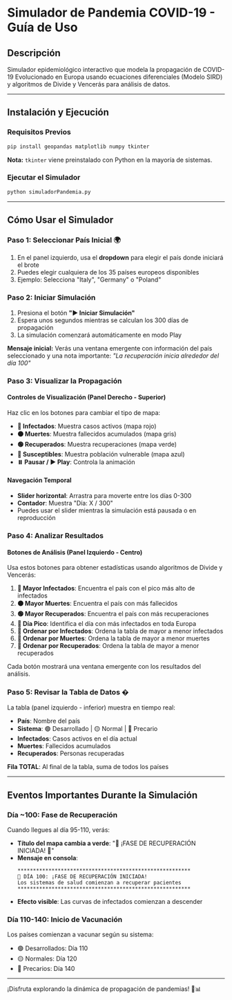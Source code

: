 #  Simulador de Pandemia COVID-19 - Guía de Uso

##  Descripción

Simulador epidemiológico interactivo que modela la propagación de COVID-19 Evolucionado en Europa usando ecuaciones diferenciales (Modelo SIRD) y algoritmos de Divide y Vencerás para análisis de datos.

---

##  Instalación y Ejecución

### Requisitos Previos

```bash
pip install geopandas matplotlib numpy tkinter
```

**Nota:** `tkinter` viene preinstalado con Python en la mayoría de sistemas.

### Ejecutar el Simulador

```bash
python simuladorPandemia.py
```

---

##  Cómo Usar el Simulador

### Paso 1: Seleccionar País Inicial 🌍

1. En el panel izquierdo, usa el **dropdown** para elegir el país donde iniciará el brote
2. Puedes elegir cualquiera de los 35 países europeos disponibles
3. Ejemplo: Selecciona "Italy", "Germany" o "Poland"

### Paso 2: Iniciar Simulación 

1. Presiona el botón **"▶️ Iniciar Simulación"**
2. Espera unos segundos mientras se calculan los 300 días de propagación
3. La simulación comenzará automáticamente en modo Play

**Mensaje inicial:** Verás una ventana emergente con información del país seleccionado y una nota importante: *"La recuperación inicia alrededor del día 100"*

### Paso 3: Visualizar la Propagación 

#### Controles de Visualización (Panel Derecho - Superior)

Haz clic en los botones para cambiar el tipo de mapa:

- **🔴 Infectados**: Muestra casos activos (mapa rojo)
- **⚫ Muertes**: Muestra fallecidos acumulados (mapa gris)
- **🟢 Recuperados**: Muestra recuperaciones (mapa verde)
- **🔵 Susceptibles**: Muestra población vulnerable (mapa azul)
- **⏸️ Pausar / ▶️ Play**: Controla la animación

#### Navegación Temporal

- **Slider horizontal**: Arrastra para moverte entre los días 0-300
- **Contador**: Muestra "Día: X / 300"
- Puedes usar el slider mientras la simulación está pausada o en reproducción

### Paso 4: Analizar Resultados 

#### Botones de Análisis (Panel Izquierdo - Centro)

Usa estos botones para obtener estadísticas usando algoritmos de Divide y Vencerás:

1. **🔴 Mayor Infectados**: Encuentra el país con el pico más alto de infectados
2. **⚫ Mayor Muertes**: Encuentra el país con más fallecidos
3. **🟢 Mayor Recuperados**: Encuentra el país con más recuperaciones
4. **📅 Día Pico**: Identifica el día con más infectados en toda Europa
5. **🔽 Ordenar por Infectados**: Ordena la tabla de mayor a menor infectados
6. **🔽 Ordenar por Muertes**: Ordena la tabla de mayor a menor muertes
7. **🔽 Ordenar por Recuperados**: Ordena la tabla de mayor a menor recuperados

Cada botón mostrará una ventana emergente con los resultados del análisis.

### Paso 5: Revisar la Tabla de Datos �

La tabla (panel izquierdo - inferior) muestra en tiempo real:

- **País**: Nombre del país
- **Sistema**: 🟢 Desarrollado | 🟡 Normal | 🔴 Precario
- **Infectados**: Casos activos en el día actual
- **Muertes**: Fallecidos acumulados
- **Recuperados**: Personas recuperadas

**Fila TOTAL**: Al final de la tabla, suma de todos los países

---

##  Eventos Importantes Durante la Simulación

###  Día ~100: Fase de Recuperación

Cuando llegues al día 95-110, verás:

- **Título del mapa cambia a verde**: "🏥 ¡FASE DE RECUPERACIÓN INICIADA! 🏥"
- **Mensaje en consola**:
  ```
  ********************************************************
  🏥 DÍA 100: ¡FASE DE RECUPERACIÓN INICIADA!
  Los sistemas de salud comienzan a recuperar pacientes
  ********************************************************
  ```
- **Efecto visible**: Las curvas de infectados comienzan a descender

###  Día 110-140: Inicio de Vacunación

Los países comienzan a vacunar según su sistema:
- 🟢 Desarrollados: Día 110
- 🟡 Normales: Día 120
- 🔴 Precarios: Día 140

---

¡Disfruta explorando la dinámica de propagación de pandemias! 🦠📊
